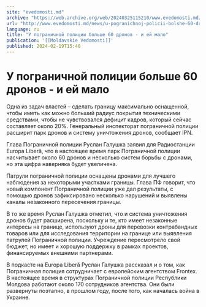 ```yaml
---
site: "evedomosti.md"
archive: "https://web.archive.org/web/20240325115210/www.evedomosti.md/news/u-pogranichnoj-policii-bolshe-60-dronov-i-ej-malo"
url: "http://www.evedomosti.md/news/u-pogranichnoj-policii-bolshe-60-dronov-i-ej-malo"
language: ru
title: "У пограничной полиции больше 60 дронов - и ей мало"
publication: '[[Moldavskie Vedomosti]]'
published: 2024-02-19T15:40
---
```


# У пограничной полиции больше 60 дронов - и ей мало

Одна из задач властей – сделать границу максимально оснащенной, чтобы иметь как можно больший радиус покрытия техническими средствами, чтобы не чувствовался дефицит кадров, который сейчас составляет около 20%. Генеральный инспекторат пограничной полиции расширит парк дронов и систему уничтожения дронов, сообщает IPN.

Глава Пограничной полиции Руслан Галушка заявил для Радиостанции Europa Liberă, что в настоящее время парк Пограничной полиции насчитывает около 60 дронов и несколько систем борьбы с дронами, но эта цифра наверняка будет увеличена.

Патрули пограничной полиции оснащены дронами для лучшего наблюдения за некоторыми участками границы. Глава ПФ говорит, что новый компонент Пограничной полиции уже дал результаты, с помощью дронов зафиксировано несколько нарушений и выявлены каналы незаконного пересечения границы.

В то же время Руслан Галушка отметил, что и система уничтожения дронов будет расширена, поскольку и те, кто имеет незаконные интересы на границе, используют дроны для перевозки контрабандных товаров или для исследования территории на границе или выявления патрулей Пограничной полиции. Учреждение пересмотрело свой бюджет, но имеет и хорошую поддержку в рамках проектов, финансируемых внешними партнерами.

В подкасте на Europa Liberă Руслан Галушка рассказал и о том, как Пограничная полиция сотрудничает с европейским агентством Frontex. В настоящее время в структурах Пограничной полиции Республики Молдова работают около 170 сотрудников агентства. Они были развернуты поэтапно, в прошлом году, после того, как началась война в Украине.
